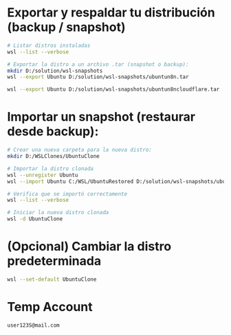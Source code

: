 # Exportar y respaldar tu distribución (backup / snapshot)

```sh
# Listar distros instaladas
wsl --list --verbose

# Exportar la distro a un archivo .tar (snapshot o backup):
mkdir D:/solution/wsl-snapshots
wsl --export Ubuntu D:/solution/wsl-snapshots/ubuntun8n.tar

wsl --export Ubuntu D:/solution/wsl-snapshots/ubuntun8ncloudflare.tar
```

# Importar un snapshot (restaurar desde backup):

```sh
# Crear una nueva carpeta para la nueva distro:
mkdir D:/WSLClones/UbuntuClone

# Importar la distro clonada
wsl --unregister Ubuntu
wsl --import Ubuntu C:/WSL/UbuntuRestored D:/solution/wsl-snapshots/ubuntun8ncloudflare.tar --version 2

# Verifica que se importó correctamente
wsl --list --verbose

# Iniciar la nueva distro clonada
wsl -d UbuntuClone
```

# (Opcional) Cambiar la distro predeterminada

```sh
wsl --set-default UbuntuClone
```

# Temp Account

```sh
user123S@mail.com
```
